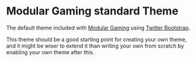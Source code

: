 # Modular Gaming standard Theme

The default theme included with [Modular Gaming](http://modulargaming.com)
using [Twitter Bootstrap](http://twitter.github.io/bootstrap/).

This theme should be a good starting point for creating your own theme, and it might be wiser to extend it than
writing your own from scratch by enabling your own theme after this.